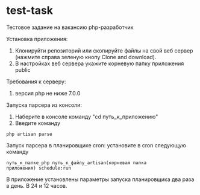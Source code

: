 # test-task
Тестовое задание на вакансию php-разработчик

Установка приложения: 
1. Клонируйти репозиторий или скопируйте файлы на свой веб сервер (нажмите справа зеленую кнопу Clone and download).
2. В настройках веб сервера укажите корневую папку приложения public

Требования к серверу:
1. версия php не ниже 7.0.0

Запуска парсера из консоли:
1. Наберите в консоле команду "cd путь_к_приложению"
2. Введите команду 

<code>php artisan parse</code>

Запуск парсера в планировщике cron: 
установите в cron следующую команду 

<code>путь_к_папке_php путь_к_файлу_artisan(корневая папка приложения) schedule:run</code>

В приложение установлены параметры запуска планировщика два раза в день. В 24 и 12 часов.
